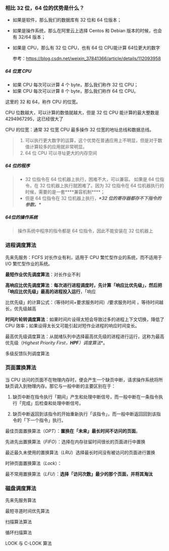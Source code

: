 ### 相比 32 位，64 位的优势是什么？

* 如果是软件，那么我们的数据库有 32 位和 64 位版本；

* 如果是操作系统，那么在阿里云上选择 Centos 和 Debian 版本的时候，也会有 32/64 版本；

* 如果是 CPU，那么有 32 位 CPU，也有 64 位 CPU能计算 64位更大的数字

  参考：https://blog.csdn.net/weixin_37841366/article/details/112093958


##### **64 位宽 CPU**

* 如果 CPU 每次可以计算 4 个 byte，那么我们称作 32 位 CPU；
* 如果 CPU 每次可以计算 8 个 byte，那么我们称作 64 位 CPU。

这里的 32 和 64，称作 CPU 的位宽。

CPU 位数越大，可以计算的数值就越大，但是 32 位 CPU 能计算的最大整数是 4294967295，这已经很大了

CPU 的位宽：通常 32 位宽 CPU 最多操作 32 位宽的地址总线和数据总线。

> 1.  可以执行更大数字的运算，这个优势在普通应用上不明显，但是对于数值计算较多的应用就非常明显。
> 2. 64 位 CPU 可以寻址更大的内存空间

##### **64 位的程序**

> * 32 位指令在 64 位机器上执行，困难不大，可以兼容。 如果是 64 位指令，在 32 位机器上执行就困难了。因为 32 位指令在 64 位机器执行的时候，需要的是一套***\*兼容机制\****；
> * 但是 64 位指令在 32 位机器上执行，***\*32 位的寄存器都存不下指令的参数。\****

##### 64位的操作系统

> 操作系统中程序的指令都是 64 位指令，因此不能安装在 32 位机器上

### 进程调度算法

先来先服务：FCFS 对⻓作业有利，适⽤于 CPU 繁忙型作业的系统，⽽不适⽤于 I/O 繁忙型作业的系统。

**最短作业优先调度算法**：对⻓作业不利

**⾼响应⽐优先调度算法**：**每次进⾏进程调度时，先计算「响应⽐优先级」，然后把「响应⽐优先级」最⾼的进程投⼊运⾏**，「响应

⽐优先级」的计算公式：（等待时间+要求服务时间）/要求服务时间 ，等待时间越长，优先级越高

**时间⽚轮转调度算法**：如果时间⽚设得太短会导致过多的进程上下⽂切换，降低了 CPU 效率；如果设得太⻓⼜可能引起对短作业进程的响应时间变⻓。

最⾼优先级调度算法：从就绪队列中选择最⾼优先级的进程进⾏运⾏，这称为最⾼优先级（**Highest Priority First*，****HPF****）调度算法**。

多级反馈队列调度算法

### 页面置换算法

当 CPU 访问的⻚⾯不在物理内存时，便会产⽣⼀个缺⻚中断，请求操作系统将所缺⻚调⼊到物理内存。那它与⼀般中断的主要区别在于：

1.   缺⻚中断在指令执⾏「期间」产⽣和处理中断信号，⽽⼀般中断在⼀条指令执⾏「完成」后检查和处理中断信号。

2.   缺⻚中断返回到该指令的开始重新执⾏「该指令」，⽽⼀般中断返回回到该指令的「下⼀个指令」执⾏。

最佳⻚⾯置换算法（*OPT*）：**置换在「未来」最⻓时间不访问的⻚⾯**。

先进先出置换算法（*FIFO*）：选择在内存驻留时间很⻓的⻚⾯进⾏中置换

最近最久未使⽤的置换算法（*LRU*）选择最⻓时间没有被访问的⻚⾯进⾏置换

时钟⻚⾯置换算法（*Lock*）：

最不常⽤置换算法（*LFU*）：**选择「访问次数」最少的那个⻚⾯，并将其淘汰**

### 磁盘调度算法

先来先服务算法

最短寻道时间优先算法

扫描算法算法

循环扫描算法

LOOK 与 C-LOOK 算法

